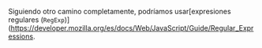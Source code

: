Siguiendo otro camino completamente, podríamos usar[expresiones regulares (`RegExp`)](https://developer.mozilla.org/es/docs/Web/JavaScript/Guide/Regular_Expressions. 
